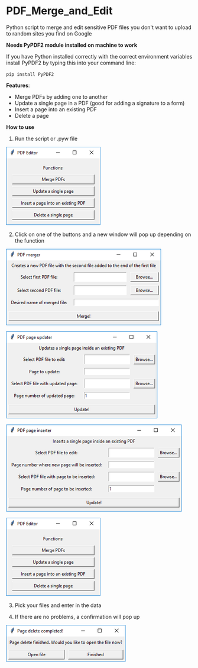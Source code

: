# PDF_Merge_and_Edit
Python script to merge and edit sensitive PDF files you don't want to upload to random sites you find on Google


**Needs PyPDF2 module installed on machine to work**

If you have Python installed correctly with the correct environment variables install PyPDF2 by typing this into your command line:
```
pip install PyPDF2
```
**Features**:

* Merge PDFs by adding one to another
* Update a single page in a PDF (good for adding a signature to a form)
* Insert a page into an existing PDF
* Delete a page

**How to use**

1. Run the script or .pyw file

![main window](main.png)

2. Click on one of the buttons and a new window will pop up depending on the function

![merger](merge.png)

![updater](updater.png)

![inserter](inserter.png)

![deleter](deleter.png)

3. Pick your files and enter in the data

4. If there are no problems, a confirmation will pop up

![confirm](confirm.png)
